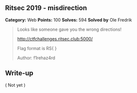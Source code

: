 ## Ritsec 2019 - misdirection

**Category:** Web
**Points:** 100
**Solves:** 594
**Solved by** Ole Fredrik

>Looks like someone gave you the wrong directions!
>
>http://ctfchallenges.ritsec.club:5000/
>
>Flag format is RS{ }
>
>Author: f1rehaz4rd

## Write-up

( Not yet )